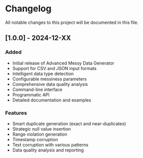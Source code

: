 # Changelog

All notable changes to this project will be documented in this file.

## [1.0.0] - 2024-12-XX

### Added
- Initial release of Advanced Messy Data Generator
- Support for CSV and JSON input formats
- Intelligent data type detection
- Configurable messiness parameters
- Comprehensive data quality analysis
- Command-line interface
- Programmatic API
- Detailed documentation and examples

### Features
- Smart duplicate generation (exact and near-duplicates)
- Strategic null value insertion
- Range violation generation
- Timestamp corruption
- Text corruption with various patterns
- Data quality analysis and reporting